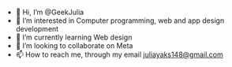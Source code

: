 - 👋 Hi, I’m @GeekJulia
- 👀 I’m interested in Computer programming, web and app design development
- 🌱 I’m currently learning Web design
- 💞️ I’m looking to collaborate on Meta
- 📫 How to reach me, through my email juliayaks148@gmail.com

<!---
GeekJulia/GeekJulia is a ✨ special ✨ repository because its `README.md` (this file) appears on your GitHub profile.
You can click the Preview link to take a look at your changes.
--->
